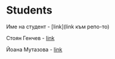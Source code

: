 # Students


Име на студент - [link](link към репо-то)

Стоян Генчев - [link](https://github.com/stoyo)

Йоана Мутазова - [link](https://github.com/YoanaMutazova)
